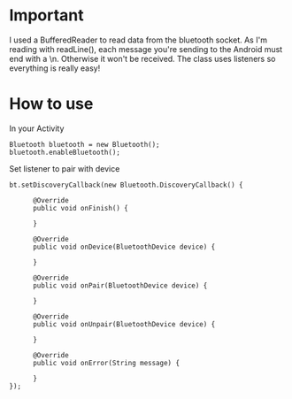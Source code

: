 # Important
I used a BufferedReader to read data from the bluetooth socket. As I'm reading with readLine(), each message you're sending to the Android must end with a \n. Otherwise it won't be received.
The class uses listeners so everything is really easy!

# How to use

In your Activity

	Bluetooth bluetooth = new Bluetooth();
	bluetooth.enableBluetooth();
	
Set listener to pair with device

	bt.setDiscoveryCallback(new Bluetooth.DiscoveryCallback() {
	
	      @Override
	      public void onFinish() {
	
	      }
	
	      @Override
	      public void onDevice(BluetoothDevice device) {
	
	      }
	
	      @Override
	      public void onPair(BluetoothDevice device) {
	
	      }
	
	      @Override
	      public void onUnpair(BluetoothDevice device) {
	
	      }
	
	      @Override
	      public void onError(String message) {
	
	      }
	});
